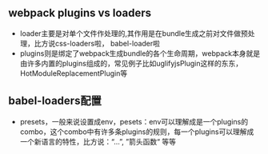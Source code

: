 ## webpack plugins vs loaders
- loader主要是对单个文件作处理的,其作用是在bundle生成之前对文件做预处理，比方说css-loaders啦， babel-loader啦
- plugins则是绑定了webpack生成bundle的各个生命周期，webpack本身就是由许多内置的plugins组成的，常见例子比如uglifyjsPlugin这样的东东，HotModuleReplacementPlugin等



## babel-loaders配置
- presets，一般来说设置成env，pesets：env可以理解成是一个plugins的combo，这个combo中有许多条plugins的规则，每一个plugins可以理解成一个新语言的特性，比方说：“...”, ”箭头函数“ 等等